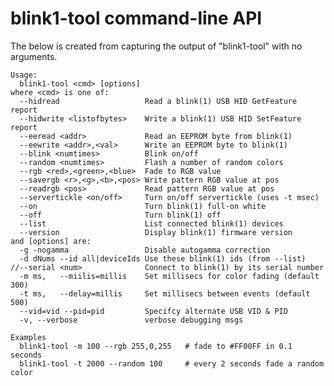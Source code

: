 
blink1-tool command-line API
============================

The below is created from capturing the output of "blink1-tool" with no arguments.
    
    Usage: 
      blink1-tool <cmd> [options]
    where <cmd> is one of:
      --hidread                   Read a blink(1) USB HID GetFeature report 
      --hidwrite <listofbytes>    Write a blink(1) USB HID SetFeature report 
      --eeread <addr>             Read an EEPROM byte from blink(1)
      --eewrite <addr>,<val>      Write an EEPROM byte to blink(1) 
      --blink <numtimes>          Blink on/off 
      --random <numtimes>         Flash a number of random colors 
      --rgb <red>,<green>,<blue>  Fade to RGB value
      --savergb <r>,<g>,<b>,<pos> Write pattern RGB value at pos
      --readrgb <pos>             Read pattern RGB value at pos
      --servertickle <on/off>     Turn on/off servertickle (uses -t msec) 
      --on                        Turn blink(1) full-on white 
      --off                       Turn blink(1) off 
      --list                      List connected blink(1) devices 
      --version                   Display blink(1) firmware version 
    and [options] are: 
      -g -nogamma                 Disable autogamma correction
      -d dNums --id all|deviceIds Use these blink(1) ids (from --list) 
    //--serial <num>              Connect to blink(1) by its serial number 
      -m ms,   --miilis=millis    Set millisecs for color fading (default 300)
      -t ms,   --delay=millis     Set millisecs between events (default 500)
      --vid=vid --pid=pid         Specifcy alternate USB VID & PID
      -v, --verbose               verbose debugging msgs
    
    Examples 
      blink1-tool -m 100 --rgb 255,0,255   # fade to #FF00FF in 0.1 seconds 
      blink1-tool -t 2000 --random 100     # every 2 seconds fade a random color


    
        



